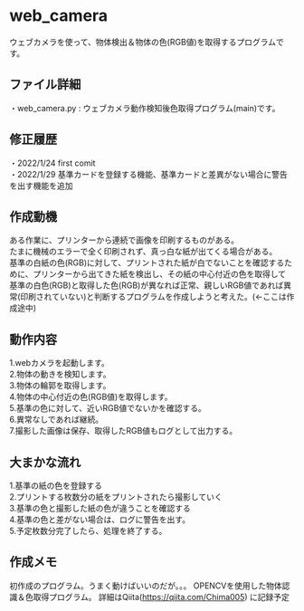 # web_camera
ウェブカメラを使って、物体検出＆物体の色(RGB値)を取得するプログラムです。

## ファイル詳細
・web_camera.py : ウェブカメラ動作検知後色取得プログラム(main)です。<br>

## 修正履歴
・2022/1/24 first comit<br>
・2022/1/29 基準カードを登録する機能、基準カードと差異がない場合に警告を出す機能を追加<br>

## 作成動機
ある作業に、プリンターから連続で画像を印刷するものがある。<br>
たまに機械のエラーで全く印刷されず、真っ白な紙が出てくる場合がある。<br>
基準の白紙の色(RGB)に対して、プリントされた紙が白でないことを確認するために、プリンターから出てきた紙を検出し、その紙の中心付近の色を取得して<br>
基準の白色(RGB)と取得した色(RGB)が異なれば正常、親しいRGB値であれば異常(印刷されていない)と判断するプログラムを作成しようと考えた。(←ここは作成途中)


## 動作内容
1.webカメラを起動します。<br>
2.物体の動きを検知します。<br>
3.物体の輪郭を取得します。<br>
4.物体の中心付近の色(RGB値)を取得します。<br>
5.基準の色に対して、近いRGB値でないかを確認する。<br>
6.異常なしであれば継続。<br>
7.撮影した画像は保存、取得したRGB値もログとして出力する。<br>

## 大まかな流れ
1.基準の紙の色を登録する<br>
2.プリントする枚数分の紙をプリントされたら撮影していく<br>
3.基準の色と撮影した紙の色が違うことを確認する<br>
4.基準の色と差がない場合は、ログに警告を出す。<br>
5.予定枚数分完了したら、処理を終了する。<br>

## 作成メモ
初作成のプログラム。うまく動けばいいのだが。。。
OPENCVを使用した物体認識＆色取得プログラム。
詳細はQiita(https://qiita.com/Chima005) に記録予定

